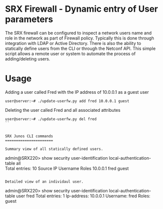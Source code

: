 SRX Firewall - Dynamic entry of User parameters
===============================================
The SRX firewall can be configured to inspect a network users name and role in the network as part of Firewall policy. Typically this is done through integration with LDAP or Active Directory. There is also the ability to statically define users from the CLI or through the Netconf API. This simple script allows a remote user or system to automate the process of adding/deleting users. 

Usage 
=====


Adding a user called Fred with the IP address of 10.0.0.1 as a guest user 
```
user@server:~# ./update-userfw.py add fred 10.0.0.1 guest 
```

Deleting the user called Fred and all associated attributes 

```
user@server:~# ./update-userfw.py del fred
``


SRX Junos CLI commands 
======================

Summary view of all statically defined users. 
```
admin@SRX220> show security user-identification local-authentication-table all    
Total entries: 10
Source IP       Username     Roles
10.0.0.1        fred         guest                           
```

Detailed view of an individaul user. 

```
admin@SRX220> show security user-identification local-authentication-table user fred 
Total entries: 1
Ip-address: 10.0.0.1
Username: fred
Roles: guest
```

